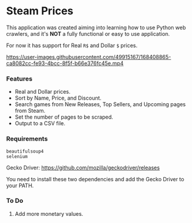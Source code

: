 # Steam Prices

This application was created aiming into learning how to use Python web crawlers, and it's **NOT** a fully functional or easy to use application.

For now it has support for Real `R$` and Dollar `$` prices.


https://user-images.githubusercontent.com/49915167/168408865-ca8082cc-fe93-4bcc-8f5f-b66e376fc45e.mp4


### Features
- Real and Dollar prices.
- Sort by Name, Price, and Discount.
- Search games from New Releases, Top Sellers, and Upcoming pages from Steam.
- Set the number of pages to be scraped.
- Output to a CSV file.

### Requirements

```
beautifulsoup4
selenium
```

Gecko Driver: https://github.com/mozilla/geckodriver/releases

You need to install these two dependencies and add the Gecko Driver to your PATH.

### To Do

1. Add more monetary values.
